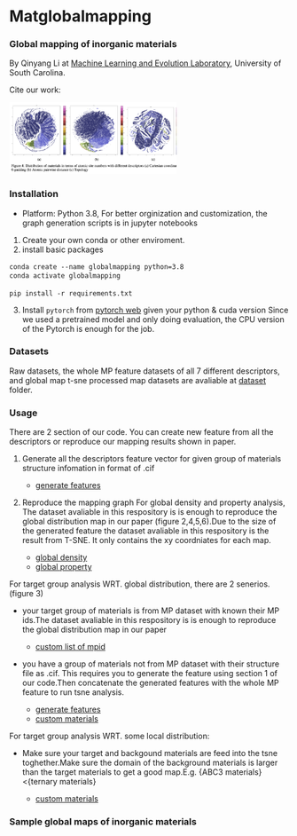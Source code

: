 # Matglobalmapping
### Global mapping of inorganic materials

By Qinyang Li at <a href="http://mleg.cse.sc.edu" target="_blank">Machine Learning and Evolution Laboratory</a>, University of South Carolina.

Cite our work: <br>


<!-- ![map](globalmap.png) -->
<img src="globalmap.png" width="60%">


### Installation
- Platform: Python 3.8, For better orginization and customization, the graph generation scripts is in jupyter notebooks
1. Create your own conda or other enviroment.
2. install basic packages
```
conda create --name globalmapping python=3.8 
conda activate globalmapping

pip install -r requirements.txt
```
3. Install `pytorch` from [pytorch web](https://pytorch.org/get-started/previous-versions/) given your python & cuda version
Since we used a pretrained model and only doing evaluation, the CPU version of the Pytorch is enough for the job.

### Datasets

Raw datasets, the whole MP feature datasets of all 7 different descriptors, and global map t-sne processed map datasets are avaliable at [dataset](dataset/) folder. 


### Usage
There are 2 section of our code. You can create new feature from all the descriptors or reproduce our mapping results shown in paper.
1. Generate all the descriptors feature vector for given group of materials structure infomation in format of .cif

    - [generate features](https://github.com/usccolumbia/matglobalmapping/tree/main/generateNewFeatures)

2. Reproduce the mapping graph 
For global density and property analysis, The dataset avaliable in this respository is is enough to reproduce the global distribution map in our paper (figure 2,4,5,6).Due to the size of the generated feature the dataset avaliable in this respository is the result from T-SNE. It only contains the xy coordniates for each map.

    - [global density](https://github.com/usccolumbia/matglobalmapping/blob/main/graphsgenerate/allMP_global_density.ipynb) 
    - [global property](https://github.com/usccolumbia/matglobalmapping/blob/main/graphsgenerate/allMP_global_property.ipynb) 
      

For target group analysis WRT. global distribution, there are 2 senerios. (figure 3)

- your target group of materials is from MP dataset with known their MP ids.The dataset avaliable in this respository is is enough to reproduce the global distribution map in our paper
    - [custom list of mpid](https://github.com/usccolumbia/matglobalmapping/tree/main/generateNewFeatures)

- you have a group of materials not from MP dataset with their structure file as .cif. This requires you to generate the feature using section 1 of our code.Then concatenate the generated features with the whole MP feature to run tsne analysis.
        
    - [generate features](https://github.com/usccolumbia/matglobalmapping/tree/main/generateNewFeatures)
    - [custom materials](https://github.com/usccolumbia/matglobalmapping/tree/main/generateNewFeatures)


For target group analysis WRT. some local distribution:

- Make sure your target and backgound materials are feed into the tsne toghether.Make sure the domain of the background materials is larger than the target materials to get a good map.E.g. {ABC3 materials}<{ternary materials}

    - [custom materials](https://github.com/usccolumbia/matglobalmapping/tree/main/generateNewFeatures) 

    
### Sample global maps of inorganic materials








